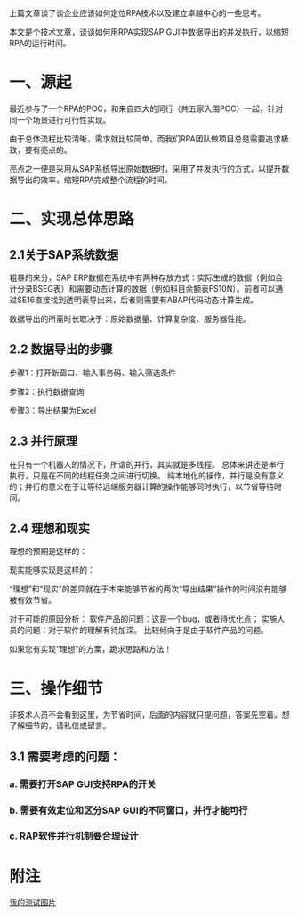 上篇文章谈了谈企业应该如何定位RPA技术以及建立卓越中心的一些思考。

本文是个技术文章，谈谈如何用RPA实现SAP GUI中数据导出的并发执行，以缩短RPA的运行时间。

# 一、源起

最近参与了一个RPA的POC，和来自四大的同行（共五家入围POC）一起，针对同一个场景进行可行性实现。

由于总体流程比较清晰，需求就比较简单，而我们RPA团队做项目总是需要追求极致，要有亮点的。

亮点之一便是采用从SAP系统导出原始数据时，采用了并发执行的方式，以提升数据导出的效率，缩短RPA完成整个流程的时间。

# 二、实现总体思路
## 2.1关于SAP系统数据
粗暴的来分，SAP ERP数据在系统中有两种存放方式：实际生成的数据（例如会计分录BSEG表）和需要动态计算的数据（例如科目余额表FS10N）。前者可以通过SE16直接找到透明表导出来，后者则需要有ABAP代码动态计算生成。

数据导出的所需时长取决于：原始数据量、计算复杂度、服务器性能。

## 2.2 数据导出的步骤
步骤1：打开新窗口、输入事务码、输入筛选条件

步骤2：执行数据查询

步骤3：导出结果为Excel

## 2.3 并行原理
在只有一个机器人的情况下，所谓的并行，其实就是多线程。
总体来讲还是串行执行，只是在不同的线程任务之间进行切换。
纯本地化的操作，并行是没有意义的；并行的意义在于让等待远端服务器计算的操作能够同时执行，以节省等待时间。

## 2.4 理想和现实
理想的预期是这样的：
 

现实能够实现是这样的：
 

“理想”和“现实”的差异就在于本来能够节省的两次“导出结果”操作的时间没有能够被有效节省。

对于可能的原因分析：
软件产品的问题：这是一个bug，或者待优化点；
实施人员的问题：对于软件的理解有待加深。
比较倾向于是由于软件产品的问题。

如果您有实现“理想”的方案，跪求思路和方法！

# 三、操作细节
非技术人员不会看到这里，为节省时间，后面的内容就只提问题，答案先空着。想了解细节的，请私信或留言。

## 3.1 需要考虑的问题：
### a. 需要打开SAP GUI支持RPA的开关
### b. 需要有效定位和区分SAP GUI的不同窗口，并行才能可行
### c. RAP软件并行机制要合理设计


# 附注
[我的测试图片](https://github.com/rrenzixu/RPA/raw/master/9003-%E8%8B%A5%E6%9C%89%E6%89%80%E6%80%9D.jpg)